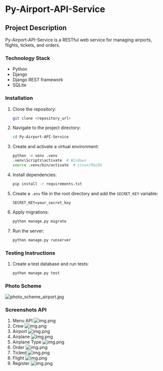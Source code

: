 # Py-Airport-API-Service

## Project Description

Py-Airport-API-Service is a RESTful web service for managing airports, flights, tickets, and orders.

### Technology Stack

- Python
- Django
- Django REST framework
- SQLite

### Installation

1. Clone the repository:
    ```sh
    git clone <repository_url>
    ```

2. Navigate to the project directory:
    ```sh
    cd Py-Airport-API-Service
    ```

3. Create and activate a virtual environment:
    ```sh
    python -m venv .venv
    .venv\Scripts\activate  # Windows
    source .venv/bin/activate  # Linux/MacOS
    ```

4. Install dependencies:
    ```sh
    pip install -r requirements.txt
    ```

5. Create a `.env` file in the root directory and add the `SECRET_KEY` variable:
    ```env
    SECRET_KEY=your_secret_key
    ```

6. Apply migrations:
    ```sh
    python manage.py migrate
    ```

7. Run the server:
    ```sh
    python manage.py runserver
    ```

### Testing Instructions

1. Create a test database and run tests:
    ```sh
    python manage.py test
    ```

### Photo Scheme
   
   ![photo_scheme_airport.jpg](ReadMePhotos%2Fphoto_scheme_airport.jpg)

### Screenshots API

1. Menu API
   ![img.png](ReadMePhotos/img2.png)
2. Crew
   ![img.png](ReadMePhotos/img.png)
3. Airport
   ![img.png](ReadMePhotos/img3.png)
4. Airplane
   ![img.png](ReadMePhotos/img4.png)
5. Airplane Type
   ![img.png](ReadMePhotos/img5.png)
6. Order
   ![img.png](ReadMePhotos/img6.png)
7. Ticked
   ![img.png](ReadMePhotos/img7.png)
8. Flight
   ![img.png](ReadMePhotos/img8.png)
9. Register
   ![img.png](ReadMePhotos/img9.png)